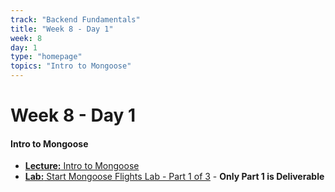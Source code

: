 ```yaml
---
track: "Backend Fundamentals"
title: "Week 8 - Day 1"
week: 8
day: 1
type: "homepage"
topics: "Intro to Mongoose"
---
```



# Week 8 - Day 1

#### Intro to Mongoose 
- [**Lecture:** Intro to Mongoose](/backend-fundamentals/week-8/day-1/lecture-materials/intro-to-mongoose/)
- [**Lab:** Start Mongoose Flights Lab - Part 1 of 3](/backend-fundamentals/week-8/day-1/labs/mongoose-flights-part-1/) - **Only Part 1 is Deliverable**
